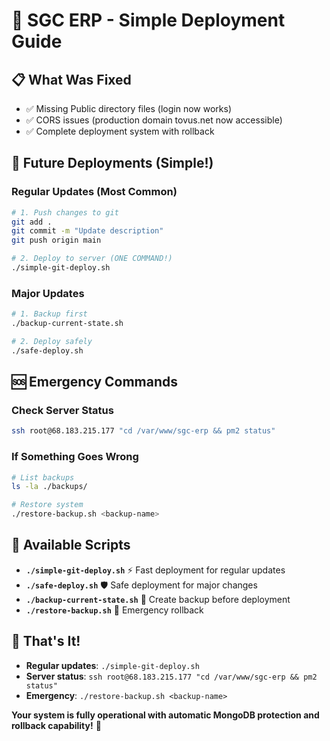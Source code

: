 # 🚀 SGC ERP - Simple Deployment Guide

## 📋 **What Was Fixed**
- ✅ Missing Public directory files (login now works)
- ✅ CORS issues (production domain tovus.net now accessible)
- ✅ Complete deployment system with rollback

## 🚀 **Future Deployments (Simple!)**

### **Regular Updates (Most Common)**
```bash
# 1. Push changes to git
git add .
git commit -m "Update description"
git push origin main

# 2. Deploy to server (ONE COMMAND!)
./simple-git-deploy.sh
```

### **Major Updates**
```bash
# 1. Backup first
./backup-current-state.sh

# 2. Deploy safely
./safe-deploy.sh
```

## 🆘 **Emergency Commands**

### **Check Server Status**
```bash
ssh root@68.183.215.177 "cd /var/www/sgc-erp && pm2 status"
```

### **If Something Goes Wrong**
```bash
# List backups
ls -la ./backups/

# Restore system
./restore-backup.sh <backup-name>
```

## 📁 **Available Scripts**
- **`./simple-git-deploy.sh`** ⚡ Fast deployment for regular updates
- **`./safe-deploy.sh`** 🛡️ Safe deployment for major changes
- **`./backup-current-state.sh`** 💾 Create backup before deployment
- **`./restore-backup.sh`** 🔄 Emergency rollback

## 🎯 **That's It!**
- **Regular updates**: `./simple-git-deploy.sh`
- **Server status**: `ssh root@68.183.215.177 "cd /var/www/sgc-erp && pm2 status"`
- **Emergency**: `./restore-backup.sh <backup-name>`

**Your system is fully operational with automatic MongoDB protection and rollback capability!** 🚀
